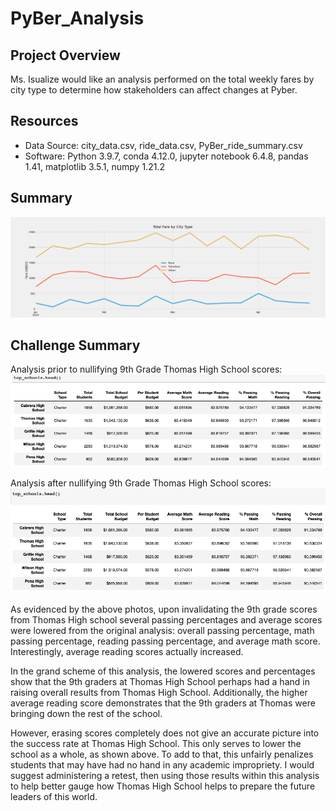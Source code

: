 # PyBer_Analysis

## Project Overview
Ms. Isualize would like an analysis performed on the total weekly fares by city type to determine how stakeholders can affect changes at Pyber.

## Resources
- Data Source: city_data.csv, ride_data.csv, PyBer_ride_summary.csv
- Software: Python 3.9.7, conda 4.12.0, jupyter notebook 6.4.8, pandas 1.41, matplotlib 3.5.1, numpy 1.21.2

## Summary
![PyBer Fare Summary by City Type:](https://github.com/michael999999999/PyBer_Analysis/blob/main/Resources/PyBer_fare_summary.png)



## Challenge Summary
Analysis prior to nullifying 9th Grade Thomas High School scores:
![Analysis prior to nullifying 9th Grade Thomas High School scores:](https://github.com/michael999999999/School_District_Analysis/blob/main/Resources/PCS_top_schools.png)

Analysis after nullifying 9th Grade Thomas High School scores:
![Analysis after nullifying 9th Grade Thomas High School scores:](https://github.com/michael999999999/School_District_Analysis/blob/main/Resources/PCS_Challenge_top_schools.png)

As evidenced by the above photos, upon invalidating the 9th grade scores from Thomas High school several passing percentages and average scores were lowered from the original analysis: overall passing percentage, math passing percentage, reading passing percentage, and average math score. Interestingly, average reading scores actually increased.

In the grand scheme of this analysis, the lowered scores and percentages show that the 9th graders at Thomas High School perhaps had a hand in raising overall results from Thomas High School. Additionally, the higher average reading score demonstrates that the 9th graders at Thomas were bringing down the rest of the school.

However, erasing scores completely does not give an accurate picture into the success rate at Thomas High School. This only serves to lower the school as a whole, as shown above. To add to that, this unfairly penalizes students that may have had no hand in any academic impropriety. I would suggest administering a retest, then using those results within this analysis to help better gauge how Thomas High School helps to prepare the future leaders of this world.
